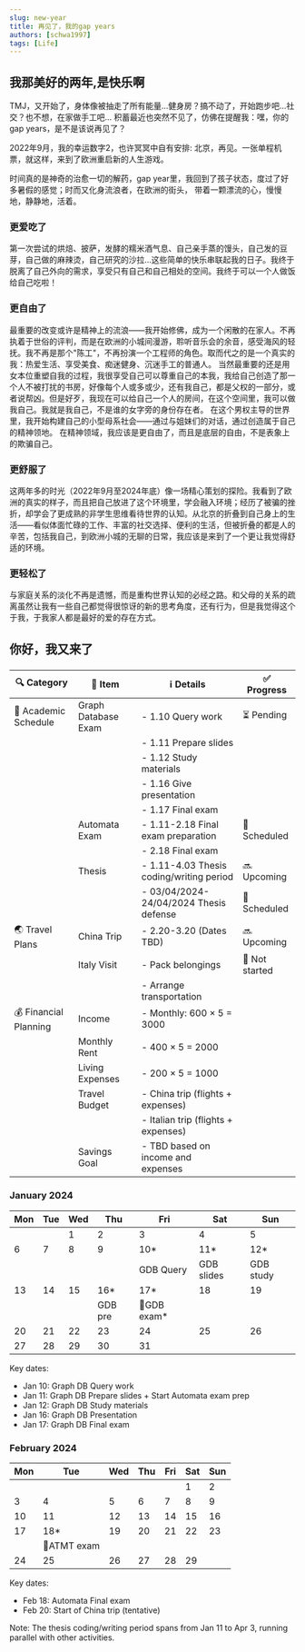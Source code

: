 ```yaml
---
slug: new-year
title: 再见了，我的gap years
authors: [schwa1997]
tags: [Life]
---
```


## 我那美好的两年,是快乐啊

TMJ，又开始了，身体像被抽走了所有能量...健身房？搞不动了，开始跑步吧...社交？也不想，在家做手工吧...
积蓄最近也突然不见了，仿佛在提醒我：嘿，你的gap years，是不是该说再见了？

2022年9月，我的幸运数字2，也许冥冥中自有安排: 北京，再见。一张单程机票，就这样，来到了欧洲重启新的人生游戏。

时间真的是神奇的治愈一切的解药，gap year里，我回到了孩子状态，度过了好多暑假的感觉；时而又化身流浪者，在欧洲的街头，
带着一颗漂流的心，慢慢地，静静地，活着。

### 更爱吃了

第一次尝试的烘焙、披萨，发酵的糯米酒气息、自己亲手蒸的馒头，自己发的豆芽，自己做的麻辣烫，自己研究的沙拉...这些简单的快乐串联起我的日子。我终于脱离了自己外向的需求，享受只有自己和自己相处的空间。我终于可以一个人做饭给自己吃啦！

### 更自由了

最重要的改变或许是精神上的流浪——我开始修佛，成为一个闲散的在家人。不再执着于世俗的评判，而是在欧洲的小城间漫游，聆听音乐会的余音，感受海风的轻抚。我不再是那个"陈工"，不再扮演一个工程师的角色。取而代之的是一个真实的我：热爱生活、享受美食、痴迷健身、沉迷手工的普通人。
当然最重要的还是用女本位重塑自我的过程，我很享受自己可以尊重自己的本我，我给自己创造了那一个人不被打扰的书房，好像每个人或多或少，还有我自己，都是父权的一部分，或者说帮凶。但是好歹，我现在可以给自己一个人的房间，在这个空间里，我可以做我自己。我就是我自己，不是谁的女字旁的身份存在者。
在这个男权主导的世界里，我开始构建自己的小型母系社会——通过与姐妹们的对话，通过创造属于自己的精神领地。
在精神领域，我应该是更自由了，而且是底层的自由，不是表象上的欺骗自己。

### 更舒服了

这两年多的时光（2022年9月至2024年底）像一场精心策划的探险。我看到了欧洲的真实的样子，而且把自己放进了这个环境里，学会融入环境；经历了被骗的挫折，却学会了更成熟的非学生思维看待世界的认知。从北京的折叠到自己身上的生活——看似体面忙碌的工作、丰富的社交选择、便利的生活，但被折叠的都是人的辛苦，包括我自己，到欧洲小城的无聊的日常，我应该是来到了一个更让我觉得舒适的环境。

### 更轻松了

与家庭关系的淡化不再是遗憾，而是重构世界认知的必经之路。和父母的关系的疏离虽然让我有一些自己都觉得很惊讶的新的思考角度，还有行为，但是我觉得这个于我，于我家人都是最好的爱的存在方式。

## 你好，我又来了

###

| 🔍 Category           | 📝 Item             | ℹ️ Details                               | ✅ Progress    |
| --------------------- | ------------------- | ---------------------------------------- | -------------- |
| 📅 Academic Schedule  | Graph Database Exam | - 1.10 Query work                        | ⏳ Pending     |
|                       |                     | - 1.11 Prepare slides                    |                |
|                       |                     | - 1.12 Study materials                   |                |
|                       |                     | - 1.16 Give presentation                 |                |
|                       |                     | - 1.17 Final exam                        |                |
|                       | Automata Exam       | - 1.11-2.18 Final exam preparation       | 📅 Scheduled   |
|                       |                     | - 2.18 Final exam                        |                |
|                       | Thesis              | - 1.11-4.03 Thesis coding/writing period | 🔜 Upcoming    |
|                       |                     | - 03/04/2024-24/04/2024 Thesis defense   | 📅 Scheduled   |
| 🌏 Travel Plans       | China Trip          | - 2.20-3.20 (Dates TBD)                  | 🔜 Upcoming    |
|                       | Italy Visit         | - Pack belongings                        | 🚫 Not started |
|                       |                     | - Arrange transportation                 |                |
| 💰 Financial Planning | Income              | - Monthly: 600 × 5 = 3000                |                |
|                       | Monthly Rent        | - 400 × 5 = 2000                         |                |
|                       | Living Expenses     | - 200 × 5 = 1000                         |                |
|                       | Travel Budget       | - China trip (flights + expenses)        |                |
|                       |                     | - Italian trip (flights + expenses)      |                |
|                       | Savings Goal        | - TBD based on income and expenses       |                |

### January 2024

| Mon | Tue | Wed | Thu     | Fri          | Sat        | Sun       |
| --- | --- | --- | ------- | ------------ | ---------- | --------- |
|     |     | 1   | 2       | 3            | 4          | 5         |
| 6   | 7   | 8   | 9       | 10\*         | 11\*       | 12\*      |
|     |     |     |         | GDB Query    | GDB slides | GDB study |
| 13  | 14  | 15  | 16\*    | 17\*         | 18         | 19        |
|     |     |     | GDB pre | 🎉GDB exam\* |            |           |
| 20  | 21  | 22  | 23      | 24           | 25         | 26        |
| 27  | 28  | 29  | 30      | 31           |            |           |

Key dates:

- Jan 10: Graph DB Query work
- Jan 11: Graph DB Prepare slides + Start Automata exam prep
- Jan 12: Graph DB Study materials
- Jan 16: Graph DB Presentation
- Jan 17: Graph DB Final exam

### February 2024

| Mon | Tue         | Wed | Thu | Fri | Sat | Sun |
| --- | ----------- | --- | --- | --- | --- | --- |
|     |             |     |     |     | 1   | 2   |
| 3   | 4           | 5   | 6   | 7   | 8   | 9   |
| 10  | 11          | 12  | 13  | 14  | 15  | 16  |
| 17  | 18\*        | 19  | 20  | 21  | 22  | 23  |
|     | 🎉ATMT exam |     |     |     |     |     |
| 24  | 25          | 26  | 27  | 28  | 29  |     |

Key dates:

- Feb 18: Automata Final exam
- Feb 20: Start of China trip (tentative)

Note: The thesis coding/writing period spans from Jan 11 to Apr 3, running parallel with other activities.
